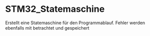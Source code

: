 # STM32_Statemaschine
Erstellt eine Statemaschine für den Programmablauf. Fehler werden ebenfalls mit betrachtet und gespeichert
